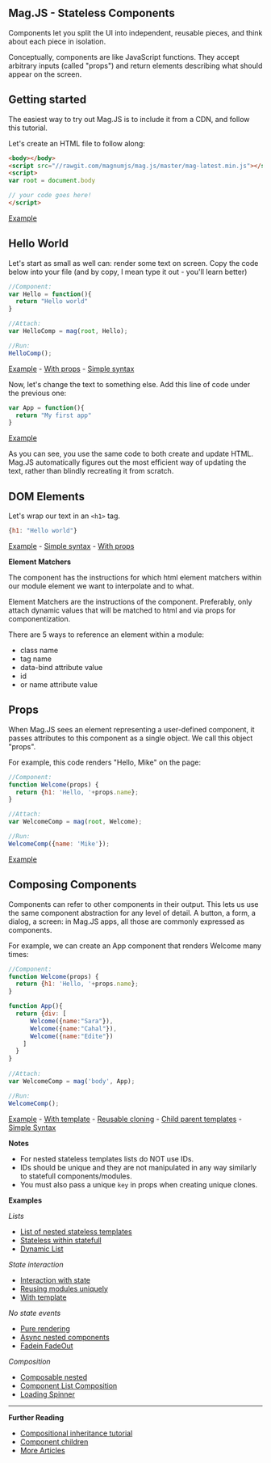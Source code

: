 ## Mag.JS - Stateless Components

Components let you split the UI into independent, reusable pieces, and think about each piece in isolation.

Conceptually, components are like JavaScript functions. They accept arbitrary inputs (called "props") and return elements describing what should appear on the screen.

## Getting started

The easiest way to try out Mag.JS is to include it from a CDN, and follow this tutorial.

Let's create an HTML file to follow along:

```html
<body></body>
<script src="//rawgit.com/magnumjs/mag.js/master/mag-latest.min.js"></script>
<script>
var root = document.body

// your code goes here!
</script>
```
[Example](http://jsbin.com/tubafuhepu/edit?html,output)

## Hello World

Let's start as small as well can: render some text on screen. Copy the code below into your file (and by copy, I mean type it out - you'll learn better)

```javascript
//Component:
var Hello = function(){
  return "Hello world"
}

//Attach:
var HelloComp = mag(root, Hello);

//Run:
HelloComp();
```
[Example](http://jsbin.com/damazuwopo/edit?html,output) - [With props](http://jsbin.com/vonamutano/edit?html,output) - [Simple syntax](http://jsbin.com/pomolafeli/edit?html,output)

Now, let's change the text to something else. Add this line of code under the previous one:

```javascript
var App = function(){
  return "My first app"
}
```
[Example](http://jsbin.com/wixopufafa/edit?html,output)

As you can see, you use the same code to both create and update HTML. Mag.JS automatically figures out the most efficient way of updating the text, rather than blindly recreating it from scratch.

## DOM Elements

Let's wrap our text in an `<h1>` tag.

```javascript
{h1: "Hello world"}
```
[Example](http://jsbin.com/migukexede/edit?html,output) - [Simple syntax](http://jsbin.com/famuxuyebo/edit?html,output) - [With props](http://jsbin.com/wadogayijo/edit?html,output)

**Element Matchers**

The component has the instructions for which html element matchers within our module element we want to interpolate and to what.

Element Matchers are the instructions of the component. Preferably, only attach dynamic values that will be matched to html and via props for componentization.

There are 5 ways to reference an element within a module:
* class name
* tag name
* data-bind attribute value
* id
* or name attribute value

## Props
When Mag.JS sees an element representing a user-defined component, it passes attributes to this component as a single object.
We call this object "props".

For example, this code renders "Hello, Mike" on the page:

```javascript
//Component:
function Welcome(props) {
  return {h1: 'Hello, '+props.name};
}

//Attach:
var WelcomeComp = mag(root, Welcome);

//Run:
WelcomeComp({name: 'Mike'});
```
[Example](http://jsbin.com/xukidaxive/edit?html,output)


## Composing Components

Components can refer to other components in their output. 
This lets us use the same component abstraction for any level of detail. 
A button, a form, a dialog, a screen: in Mag.JS apps, all those are commonly expressed as components.

For example, we can create an App component that renders Welcome many times:

```javascript
//Component:
function Welcome(props) {
  return {h1: 'Hello, '+props.name};
}

function App(){
  return {div: [
      Welcome({name:"Sara"}),
      Welcome({name:"Cahal"}),
      Welcome({name:"Edite"})
    ]
  }
}
  
//Attach:
var WelcomeComp = mag('body', App);

//Run:
WelcomeComp();
```
[Example](http://jsbin.com/tuyimabogi/edit?html,output) - [With template](http://jsbin.com/bekadoyuki/edit?html,output) - [Reusable cloning](http://jsbin.com/zoyadivaku/edit?html,output) - [Child parent templates](http://jsbin.com/zuziwiqato/edit?html,output) - [Simple Syntax](http://jsbin.com/kayidapiwu/edit?html,output)

**Notes**

- For nested stateless templates lists do NOT use IDs. 
- IDs should be unique and they are not manipulated in any way similarly to statefull components/modules.
- You must also pass a unique `key` in props when creating unique clones.

**Examples**

*Lists*

- [List of nested stateless templates](http://jsbin.com/zaqabaludo/edit?html,output)
- [Stateless within statefull](http://jsbin.com/vubojilaqi/edit?html,output)
- [Dynamic List](http://jsbin.com/fudataguso/edit?html,output)


*State interaction*

- [Interaction with state](http://jsbin.com/lazegucafu/edit?html,output) 
- [Reusing modules uniquely](http://jsbin.com/najalimoko/edit?html,output) 
- [With template](http://jsbin.com/tawovoliju/edit?html,output)

*No state events*

- [Pure rendering](http://jsbin.com/simikupayu/edit?html,output) 
- [Async nested components](http://jsbin.com/becucovasa/edit?html,output)
- [Fadein FadeOut](http://jsbin.com/sogecujeta/edit?html,output)

*Composition*

 - [Composable nested](http://jsbin.com/gisacucogu/edit?js,output)
 - [Component List Composition](http://jsbin.com/ledujezige/edit?js,output)
 - [Loading Spinner](http://jsbin.com/yipopogibu/edit?js,output)

<hr>

**Further Reading**

* [Compositional inheritance tutorial](//github.com/magnumjs/mag.js/blob/master/examples/tutorials/compositional-inheritance.md)
* [Component children](https://github.com/magnumjs/mag.js/blob/master/examples/tutorials/component-children.md)
* [More Articles](https://github.com/magnumjs/mag.js/blob/master/examples/tutorials/README.md)
